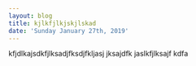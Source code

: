 ```yaml
---
layout: blog
title: kjlkfjlkjskjlskad
date: 'Sunday January 27th, 2019'
---
```

kfjdlkajsdkfjlksadjfksdjfkljasj jksajdfk jaslkfjlksajf kdfa
